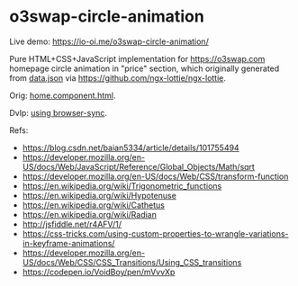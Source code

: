 # o3swap-circle-animation

Live demo: https://io-oi.me/o3swap-circle-animation/

Pure HTML+CSS+JavaScript implementation for https://o3swap.com homepage circle animation in "price" section, which originally generated from [data.json](https://github.com/O3Labs/o3swap/blob/main/src/assets/json/swap/data.json) via <https://github.com/ngx-lottie/ngx-lottie>.

Orig: [home.component.html](https://github.com/O3Labs/o3swap/blob/6771d14cdc7b933870ede98700d12bd51ab56550/src/app/pages/home/home.component.html#L58-L71).

Dvlp: [using browser-sync](https://medium.com/@svinkle/start-a-local-live-reload-web-server-with-one-command-72f99bc6e855).

Refs:

- https://blog.csdn.net/baian5334/article/details/101755494
- https://developer.mozilla.org/en-US/docs/Web/JavaScript/Reference/Global_Objects/Math/sqrt
- https://developer.mozilla.org/en-US/docs/Web/CSS/transform-function
- https://en.wikipedia.org/wiki/Trigonometric_functions
- https://en.wikipedia.org/wiki/Hypotenuse
- https://en.wikipedia.org/wiki/Cathetus
- https://en.wikipedia.org/wiki/Radian
- http://jsfiddle.net/r4AFV/1/
- https://css-tricks.com/using-custom-properties-to-wrangle-variations-in-keyframe-animations/
- https://developer.mozilla.org/en-US/docs/Web/CSS/CSS_Transitions/Using_CSS_transitions
- https://codepen.io/VoidBoy/pen/mVvvXp
